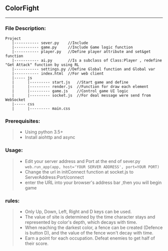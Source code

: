 ﻿## ColorFight 

---
### File Description:
```
Project
   |----------- sever.py    //Include 
   |----------- game.py     //Include Game logic function
   |----------- player.py   //Define player attribute and set&get function
   |----------- ai.py       //Is a subclass of Class:Player , redefine "Get Attack" function by using RL
   |----------- settings.py //Define Global function and Global var
   |----------- index.html  //For web client
   |----- js
   |      |--------- start.js   //Start game and define 
   |      |--------- render.js  //Function for draw each element
   |      |--------- game.js    //Control game UI logic
   |      |--------- socket.js  //For deal message were send from WebSocket   
   |----- css
   |      |--------- main.css
```

### Prerequisites:

>- Using python 3.5+
>- Install aiohttp and async  

### Usage:
>- Edit your server address and Port at the end of sever.py
`web.run_app(app, host='YOUR SERVER ADDRESS', port=YOUR PORT)`
>- Change the url in initConnect function at socket.js to ServerAddress:Port/connect
>- enter the URL into your browser's address bar ,then you will begin game

### rules:
>- Only Up, Down, Left, Right and D keys can be used. 
>- The value of site is determined by the time character stays and represented by color's depth, which decays with time. 
>- When reaching the darkest color, a fence can be created (Defence is button D), and the value of the fence won't decay with time. 
>- Earn a point for each occupation. Defeat enemies to get half of their score.